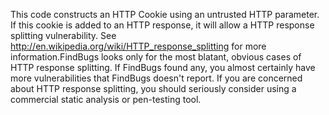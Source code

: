 This code constructs an HTTP Cookie using an untrusted HTTP parameter. If this cookie is added to an HTTP response, it will allow a HTTP response splitting vulnerability. See http://en.wikipedia.org/wiki/HTTP_response_splitting for more information.FindBugs looks only for the most blatant, obvious cases of HTTP response splitting. If FindBugs found any, you almost certainly have more vulnerabilities that FindBugs doesn't report. If you are concerned about HTTP response splitting, you should seriously consider using a commercial static analysis or pen-testing tool.